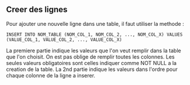 ## Creer des lignes
Pour ajouter une nouvelle ligne dans une table, il faut utiliser la methode :

```
INSERT INTO NOM_TABLE (NOM_COL_1, NOM_COL_2, ..., NOM_COL_X) VALUES (VALUE_COL_1, VALUE_COL_2, ..., VALUE_COL_X)
```

La premiere partie indique les valeurs que l'on veut remplir dans la table que l'on choisit. On est pas oblige de remplir toutes les colonnes. Les seules valeurs obligatoires sont celles indiquer comme NOT NULL a la creation de la table. La 2nd partie indique les valeurs dans l'ordre pour chaque colonne de la ligne a inserer.
